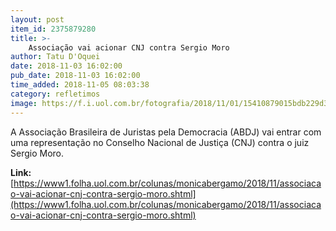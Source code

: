 ```yaml
---
layout: post
item_id: 2375879280
title: >-
    Associação vai acionar CNJ contra Sergio Moro
author: Tatu D'Oquei
date: 2018-11-03 16:02:00
pub_date: 2018-11-03 16:02:00
time_added: 2018-11-05 08:03:38
category: refletimos
image: https://f.i.uol.com.br/fotografia/2018/11/01/15410879015bdb229d3756d_1541087901_3x2_rt.jpg
---
```


A Associação Brasileira de Juristas pela Democracia (ABDJ) vai entrar com uma representação no Conselho Nacional de Justiça (CNJ) contra o juiz Sergio Moro.

**Link:** [https://www1.folha.uol.com.br/colunas/monicabergamo/2018/11/associacao-vai-acionar-cnj-contra-sergio-moro.shtml](https://www1.folha.uol.com.br/colunas/monicabergamo/2018/11/associacao-vai-acionar-cnj-contra-sergio-moro.shtml)


